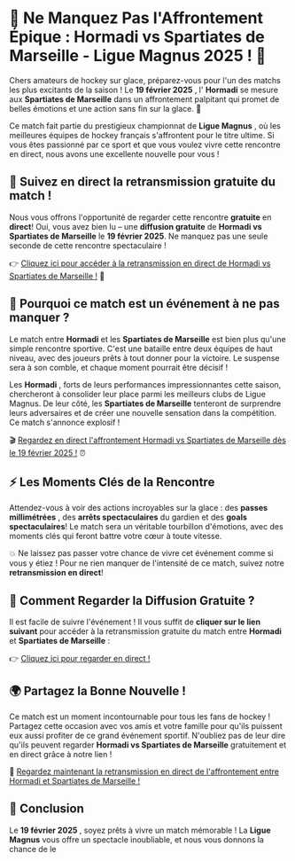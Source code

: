 # 🎉 Ne Manquez Pas l'Affrontement Épique : Hormadi vs Spartiates de Marseille - Ligue Magnus 2025 ! 🏒

Chers amateurs de hockey sur glace, préparez-vous pour l'un des matchs les plus excitants de la saison ! Le **19 février 2025** , l' **Hormadi** se mesure aux **Spartiates de Marseille** dans un affrontement palpitant qui promet de belles émotions et une action sans fin sur la glace. 🎯

Ce match fait partie du prestigieux championnat de **Ligue Magnus** , où les meilleures équipes de hockey français s'affrontent pour le titre ultime. Si vous êtes passionné par ce sport et que vous voulez vivre cette rencontre en direct, nous avons une excellente nouvelle pour vous !

## 🔴 **Suivez en direct la retransmission gratuite du match !**

Nous vous offrons l'opportunité de regarder cette rencontre **gratuite** en **direct**! Oui, vous avez bien lu – une **diffusion gratuite** de **Hormadi vs Spartiates de Marseille** le **19 février 2025**. Ne manquez pas une seule seconde de cette rencontre spectaculaire !

👉 [Cliquez ici pour accéder à la retransmission en direct de Hormadi vs Spartiates de Marseille !](https://tinyurl.com/livestreamfreeo?st=Hormadi+vs+Spartiates+de+Marseille&si=gh) 📲

## 🏒 Pourquoi ce match est un événement à ne pas manquer ?

Le match entre **Hormadi** et les **Spartiates de Marseille** est bien plus qu'une simple rencontre sportive. C'est une bataille entre deux équipes de haut niveau, avec des joueurs prêts à tout donner pour la victoire. Le suspense sera à son comble, et chaque moment pourrait être décisif !

Les **Hormadi** , forts de leurs performances impressionnantes cette saison, chercheront à consolider leur place parmi les meilleurs clubs de Ligue Magnus. De leur côté, les **Spartiates de Marseille** tenteront de surprendre leurs adversaires et de créer une nouvelle sensation dans la compétition. Ce match s'annonce explosif !

🎬 [Regardez en direct l'affrontement Hormadi vs Spartiates de Marseille dès le 19 février 2025 !](https://tinyurl.com/livestreamfreeo?st=Hormadi+vs+Spartiates+de+Marseille&si=gh) ⏰

## ⚡ Les Moments Clés de la Rencontre

Attendez-vous à voir des actions incroyables sur la glace : des **passes millimétrées** , des **arrêts spectaculaires** du gardien et des **goals spectaculaires**! Le match sera un véritable tourbillon d'émotions, avec des moments clés qui feront battre votre cœur à toute vitesse.

💥 Ne laissez pas passer votre chance de vivre cet événement comme si vous y étiez ! Pour ne rien manquer de l'intensité de ce match, suivez notre **retransmission en direct**!

## 📲 Comment Regarder la Diffusion Gratuite ?

Il est facile de suivre l'événement ! Il vous suffit de **cliquer sur le lien suivant** pour accéder à la retransmission gratuite du match entre **Hormadi** et **Spartiates de Marseille** :

👉 [Cliquez ici pour regarder en direct !](https://tinyurl.com/livestreamfreeo?st=Hormadi+vs+Spartiates+de+Marseille&si=gh)

## 🌍 Partagez la Bonne Nouvelle !

Ce match est un moment incontournable pour tous les fans de hockey ! Partagez cette occasion avec vos amis et votre famille pour qu'ils puissent eux aussi profiter de ce grand événement sportif. N'oubliez pas de leur dire qu'ils peuvent regarder **Hormadi vs Spartiates de Marseille** gratuitement et en direct grâce à notre lien !

📢 [Regardez maintenant la retransmission en direct de l'affrontement entre Hormadi et Spartiates de Marseille !](https://tinyurl.com/livestreamfreeo?st=Hormadi+vs+Spartiates+de+Marseille&si=gh)

## 🏅 Conclusion

Le **19 février 2025** , soyez prêts à vivre un match mémorable ! La **Ligue Magnus** vous offre un spectacle inoubliable, et nous vous donnons la chance de le
